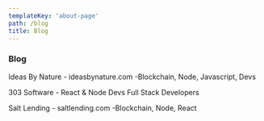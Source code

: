 ```yaml
---
templateKey: 'about-page'
path: /blog
title: Blog
---
```

### Blog 

Ideas By Nature - ideasbynature.com
-Blockchain, Node, Javascript, Devs

303 Software - React & Node Devs Full Stack Developers

Salt Lending - saltlending.com
-Blockchain, Node, React
